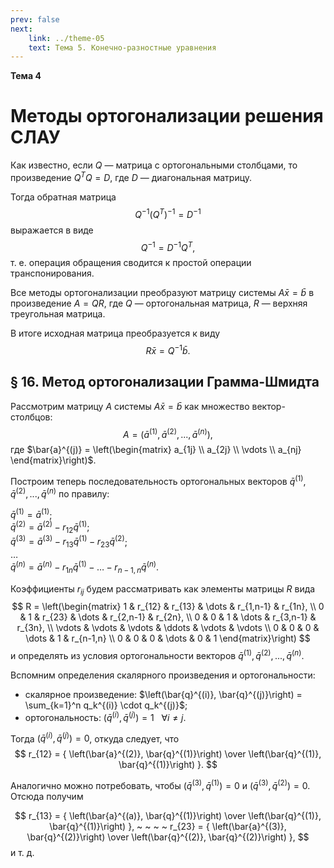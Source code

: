 ```yaml
---
prev: false
next:
    link: ../theme-05
    text: Тема 5. Конечно-разностные уравнения
---
```


**Тема 4**

# Методы ортогонализации решения СЛАУ

Как известно, если $Q$ — матрица с ортогональными столбцами, то произведение $Q^TQ = D$, где $D$ — диагональная матрицу.

Тогда обратная матрица
$$Q^{-1}(Q^T)^{-1} = D^{-1}$$
выражается в виде
$$ Q^{-1} = D^{-1}Q^T, $$
т. е. операция обращения сводится к простой операции транспонирования.

Все методы ортогонализации преобразуют матрицу системы $A\bar{x} = \bar{b}$ в произведение $A = QR$, где $Q$ — ортогональная матрица, $R$ — верхняя треугольная матрица.

В итоге исходная матрица преобразуется к виду
$$ R\bar{x} = Q^{-1}\bar{b}. $$

## § 16. Метод ортогонализации Грамма-Шмидта

Рассмотрим матрицу $A$ системы $A\bar{x} = \bar{b}$ как множество вектор-столбцов:
$$ A = \left( \bar{a}^{(1)}, \bar{a}^{(2)}, ..., \bar{a}^{(n)} \right), $$
где $\bar{a}^{(j)} = \left(\begin{matrix} a_{1j} \\ a_{2j} \\ \vdots \\ a_{nj} \end{matrix}\right)$.

Построим теперь последовательность ортогональных векторов $\bar{q}^{(1)}, \bar{q}^{(2)}, ..., \bar{q}^{(n)}$ по правилу:

$\bar{q}^{(1)} = \bar{a}^{(1)}$;<br>
$\bar{q}^{(2)} = \bar{a}^{(2)} - r_{12}\bar{q}^{(1)}$;<br>
$\bar{q}^{(3)} = \bar{a}^{(3)} - r_{13}\bar{q}^{(1)} - r_{23}\bar{q}^{(2)}$;<br>
$\dots$<br>
$\bar{q}^{(n)} = \bar{a}^{(n)} - r_{1n}\bar{q}^{(1)} - \dots - r_{n-1,n}\bar{q}^{(n)}$.

Коэффициенты $r_{ij}$ будем рассматривать как элементы матрицы $R$ вида
$$
R = \left(\begin{matrix}
1 & r_{12} & r_{13} & \dots & r_{1,n-1} & r_{1n}, \\
0 & 1 & r_{23} & \dots & r_{2,n-1} & r_{2n}, \\
0 & 0  & 1 & \dots & r_{3,n-1} & r_{3n}, \\
\vdots & \vdots & \vdots & \ddots & \vdots & \vdots \\
0 & 0 & 0 & \dots & 1 & r_{n-1,n} \\
0 & 0 & 0 & \dots & 0 & 1
\end{matrix}\right)
$$
и определять из условия ортогональности векторов $\bar{q}^{(1)}, \bar{q}^{(2)}, ..., \bar{q}^{(n)}$.

Вспомним определения скалярного произведения и ортогональности:
* скалярное произведение: $\left(\bar{q}^{(i)}, \bar{q}^{(j)}\right) = \sum_{k=1}^n q_k^{(i)} \cdot q_k^{(j)}$;
* ортогональность: $\left(\bar{q}^{(i)}, \bar{q}^{(j)}\right) = 1 ~ ~ ~ \forall i \ne j$.

Тогда $\left(\bar{q}^{(i)}, \bar{q}^{(j)}\right) = 0$, откуда следует, что
$$
r_{12} = { \left(\bar{a}^{(2)}, \bar{q}^{(1)}\right) \over \left(\bar{q}^{(1)}, \bar{q}^{(1)}\right) }.
$$

Аналогично можно потребовать, чтобы $\left(\bar{q}^{(3)}, \bar{q}^{(1)}\right) = 0$ и $\left(\bar{q}^{(3)}, \bar{q}^{(2)}\right) = 0$. Отсюда получим

$$
r_{13} = { \left(\bar{a}^{(a)}, \bar{q}^{(1)}\right) \over \left(\bar{q}^{(1)}, \bar{q}^{(1)}\right) }, ~ ~ ~ ~
r_{23} = { \left(\bar{a}^{(3)}, \bar{q}^{(2)}\right) \over \left(\bar{q}^{(2)}, \bar{q}^{(2)}\right) },
$$
и т. д.